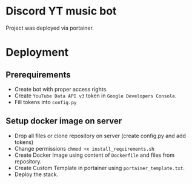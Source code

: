 # Discord YT music bot
Project was deployed via portainer.

# Deployment
## Prerequirements
* Create bot with proper access rights.
* Create `YouTube Data API v3` token in `Google Developers Console`.
* Fill tokens into `config.py`
## Setup docker image on server
* Drop all files or clone repository on server (create config.py and add tokens)
* Change permissions `chmod +x install_requirements.sh`
* Create Docker Image using content of `Dockerfile` and files from repository.
* Create Custom Template in portainer using `portainer_template.txt`.
* Deploy the stack.
